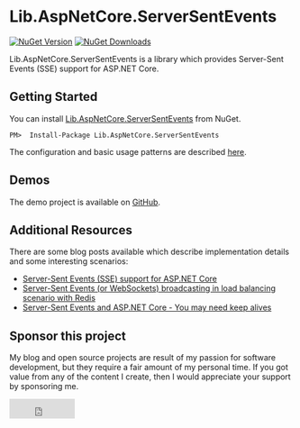 ﻿# Lib.AspNetCore.ServerSentEvents
[![NuGet Version](https://img.shields.io/nuget/v/Lib.AspNetCore.ServerSentEvents?label=Lib.AspNetCore.ServerSentEvents&logo=nuget)](https://www.nuget.org/packages/Lib.AspNetCore.ServerSentEvents)
[![NuGet Downloads](https://img.shields.io/nuget/dt/Lib.AspNetCore.ServerSentEvents?label=⭳)](https://www.nuget.org/packages/Lib.AspNetCore.ServerSentEvents)

Lib.AspNetCore.ServerSentEvents is a library which provides Server-Sent Events (SSE) support for ASP.NET Core.

## Getting Started

You can install [Lib.AspNetCore.ServerSentEvents](https://www.nuget.org/packages/Lib.AspNetCore.ServerSentEvents/) from NuGet.

```
PM>  Install-Package Lib.AspNetCore.ServerSentEvents
```

The configuration and basic usage patterns are described [here](articles/getting-started.md).

## Demos

The demo project is available on [GitHub](https://github.com/tpeczek/Demo.AspNetCore.ServerSentEvents).

## Additional Resources

There are some blog posts available which describe implementation details and some interesting scenarios:

- [Server-Sent Events (SSE) support for ASP.NET Core](https://www.tpeczek.com/2017/02/server-sent-events-sse-support-for.html)
- [Server-Sent Events (or WebSockets) broadcasting in load balancing scenario with Redis](https://www.tpeczek.com/2017/09/server-sent-events-or-websockets.html)
- [Server-Sent Events and ASP.NET Core - You may need keep alives](https://www.tpeczek.com/2018/08/server-sent-events-and-aspnet-core-you_9.html)

## Sponsor this project

My blog and open source projects are result of my passion for software development, but they require a fair amount of my personal time. If you got value from any of the content I create, then I would appreciate your support by sponsoring me.

<iframe src="https://github.com/sponsors/tpeczek/button" title="Sponsor tpeczek" height="35" width="116" style="border: 0;"></iframe>
